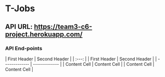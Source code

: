 # T-Jobs
## API URL: https://team3-c6-project.herokuapp.com/  
### API End-points

| First Header  | Second Header |
| :---:                         |
| First Header  | Second Header |
| ------------- | ------------- |
| Content Cell  | Content Cell  |
| Content Cell  | Content Cell  |

